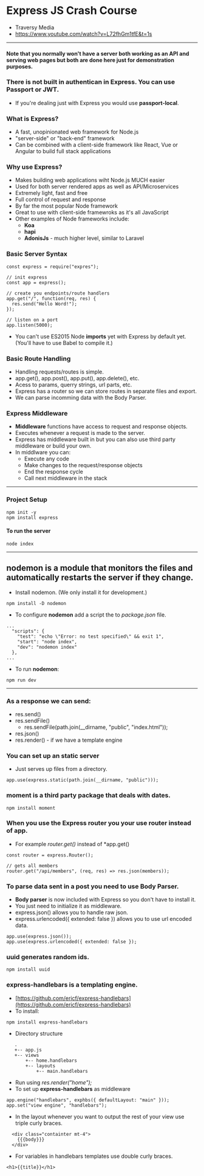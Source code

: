 # Express JS Crash Course

- Traversy Media
- https://www.youtube.com/watch?v=L72fhGm1tfE&t=1s

---

#### Note that you normally won't have a server both working as an API and serving web pages but both are done here just for demonstration purposes.

### There is not built in authentican in Express. You can use **Passport** or **JWT**.

- If you're dealing just with Express you would use **passport-local**.

### What is Express?

- A fast, unopinionated web framework for Node.js
- "server-side" or "back-end" framework
- Can be combined with a client-side framework like React, Vue or Angular to build full stack applications

### Why use Express?

- Makes building web applications wiht Node.js MUCH easier
- Used for both server rendered apps as well as API/Microservices
- Extremely light, fast and free
- Full control of request and response
- By far the most popular Node framework
- Great to use with client-side framewroks as it's all JavaScript
- Other examples of Node frameworks include:
  - **Koa**
  - **hapi**
  - **AdonisJs** - much higher level, similar to Laravel

### Basic Server Syntax

```
const express = require("expres");

// init express
const app = express();

// create you endpoints/route handlers
app.get("/", function(req, res) {
  res.send("Hello Word!");
});

// listen on a port
app.listen(5000);
```

- You can't use ES2015 Node **imports** yet with Express by default yet. (You'll have to use Babel to compile it.)

### Basic Route Handling

- Handling requests/routes is simple.
- app.get(), app.post(), app.put(), app.delete(), etc.
- Acess to params, querry strings, url parts, etc.
- Express has a router so we can store routes in separate files and export.
- We can parse incomming data with the Body Parser.

### Express Middleware

- **Middleware** functions have access to request and response objects.
- Executes whenever a request is made to the server.
- Express has middleware built in but you can also use third party middleware or build your own.
- In middlware you can:
  - Execute any code
  - Make changes to the request/response objects
  - End the response cycle
  - Call next middleware in the stack

---

### Project Setup

```
npm init -y
npm install express
```

#### To run the server

```
node index
```

---

## nodemon is a module that monitors the files and automatically restarts the server if they change.

- Install nodemon. (We only install it for development.)

```
npm install -D nodemon
```

- To configure **nodemon** add a script the to _package.json_ file.

```
...
  "scripts": {
    "test": "echo \"Error: no test specified\" && exit 1",
    "start": "node index",
    "dev": "nodemon index"
  },
...
```

- To run **nodemon**:

```
npm run dev
```

---

### As a response we can send:

- res.send()
- res.sendFile()
  - res.sendFile(path.join(\_\_dirname, "public", "index.html"));
- res.json()
- res.render() - if we have a template engine

### You can set up an static server

- Just serves up files from a directory.

```
app.use(express.static(path.join(__dirname, "public")));
```

### **moment** is a third party package that deals with dates.

```
npm install moment
```

### When you use the Express router you your use **router** instead of **app**.

- For example _router.get()_ instead of \*app.get()

```
const router = express.Router();

// gets all members
router.get("/api/members", (req, res) => res.json(members));
```

### To parse data sent in a post you need to use **Body Parser**.

- **Body parser** is now included with Express so you don't have to install it.
- You just need to initialize it as middleware.
- express.json() allows you to handle raw json.
- express.urlencoded({ extended: false }) allows you to use url encoded data.

```
app.use(express.json());
app.use(express.urlencoded({ extended: false });
```

### **uuid** generates random ids.

```
npm install uuid
```

### **express-handlebars** is a templating engine.

- [https://github.com/ericf/express-handlebars](https://github.com/ericf/express-handlebars)
- To install:

```
npm install express-handlebars
```

- Directory structure

```
   .
   +-- app.js
   +-- views
       +-- home.handlebars
       +-- layouts
           +-- main.handlebars
```

- Run using _res.render("home");_
- To set up **express-handlebars** as middleware

```
app.engine("handlebars", exphbs({ defaultLayout: "main" }));
app.set("view engine", "handlebars");
```

- In the layout whenever you want to output the rest of your view use triple curly braces.

```
  <div class="containter mt-4">
    {{{body}}}
  </div>

```

- For variables in handlebars templates use double curly braces.

```
<h1>{{title}}</h1>
```

